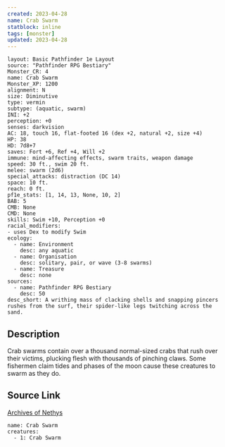 ```yaml
---
created: 2023-04-28
name: Crab Swarm
statblock: inline
tags: [monster]
updated: 2023-04-28
---
```

```statblock
layout: Basic Pathfinder 1e Layout
source: "Pathfinder RPG Bestiary"
Monster_CR: 4
name: Crab Swarm
Monster_XP: 1200
alignment: N
size: Diminutive
type: vermin
subtype: (aquatic, swarm)
INI: +2
perception: +0
senses: darkvision
AC: 18, touch 16, flat-footed 16 (dex +2, natural +2, size +4)
HP: 38
HD: 7d8+7
saves: Fort +6, Ref +4, Will +2
immune: mind-affecting effects, swarm traits, weapon damage
speed: 30 ft., swim 20 ft.
melee: swarm (2d6)
special_attacks: distraction (DC 14)
space: 10 ft.
reach: 0 ft.
pf1e_stats: [1, 14, 13, None, 10, 2]
BAB: 5
CMB: None
CMD: None
skills: Swim +10, Perception +0
racial_modifiers:
- uses Dex to modify Swim
ecology:
  - name: Environment
    desc: any aquatic
  - name: Organisation
    desc: solitary, pair, or wave (3-8 swarms)
  - name: Treasure
    desc: none
sources:
  - name: Pathfinder RPG Bestiary
    desc: 50
desc_short: A writhing mass of clacking shells and snapping pincers rushes from the surf, their spider-like legs twitching across the sand.
```
## Description
Crab swarms contain over a thousand normal-sized crabs that rush over their victims, plucking flesh with thousands of pinching claws. Some fishermen claim tides and phases of the moon cause these creatures to swarm as they do.
## Source Link
[Archives of Nethys](https://aonprd.com/MonsterDisplay.aspx?ItemName=Crab%20Swarm)
```encounter-table
name: Crab Swarm
creatures:
  - 1: Crab Swarm
```
